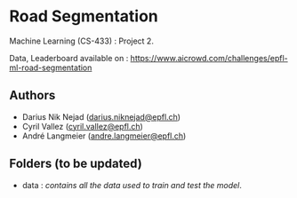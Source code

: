 # Road Segmentation
Machine Learning (CS-433) : Project 2.

Data, Leaderboard available on : <https://www.aicrowd.com/challenges/epfl-ml-road-segmentation>

## Authors
- Darius Nik Nejad (<darius.niknejad@epfl.ch>)
- Cyril Vallez (<cyril.vallez@epfl.ch>)
- André Langmeier (<andre.langmeier@epfl.ch>)

## Folders (to be updated)
- data : *contains all the data used to train and test the model*.
